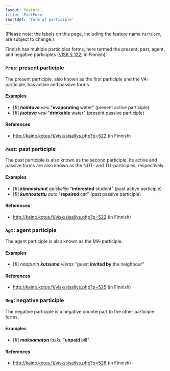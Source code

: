 ```yaml
---
layout: feature
title: 'PartForm'
shortdef: 'form of participle'
---
```


(Please note: the labels on this page, including the feature name
`PartForm`, are subject to change.)

Finnish has multiple participles forms, here termed the present, past,
agent, and negative participles ([VISK §
122](http://kaino.kotus.fi/visk/sisallys.php?p=122); in Finnish).

### `Pres`: present participle

The present participle, also known as the first participle and the
VA-participle, has active and passive forms.

#### Examples

* [fi] _<b>haihtuva</b> vesi_ "<b>evaporating</b> water" (present active participle)
* [fi] _<b>juotava</b> vesi_ "<b>drinkable</b> water" (present passive participle)

#### References

* <http://kaino.kotus.fi/visk/sisallys.php?p=522> (in Finnish)

### `Past`: past participle

The past participle is also known as the second participle. Its active
and passive forms are also known as the NUT- and TU-participles,
respectively.

#### Examples

* [fi] _<b>kiinnostunut</b> opiskelija_ "<b>interested</b> student" (past active participle)
* [fi] _<b>kunnostettu</b> auto_ "<b>repaired</b> car" (past passive participle)

#### References

* <http://kaino.kotus.fi/visk/sisallys.php?p=522> (in Finnish)

### `Agt`: agent participle

The agent participle is also known as the MA-participle.

#### Examples

* [fi] _naapurin <b>kutsuma</b> vieras_ "guest <b>invited by</b> the neighbour"

#### References

* <http://kaino.kotus.fi/visk/sisallys.php?p=525> (in Finnish)

### `Neg`: negative participle

The negative participle is a negative counterpart to the other
participle forms.

#### Examples

* [fi] _<b>maksamaton</b> lasku_ "<b>unpaid</b> bill"

#### References

* <http://kaino.kotus.fi/visk/sisallys.php?p=526> (in Finnish)
<!-- Interlanguage links updated Út zář 29 18:40:57 CEST 2020 -->
